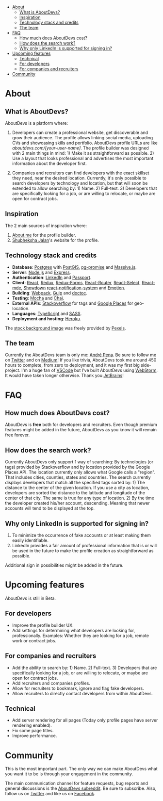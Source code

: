 <!-- START doctoc generated TOC please keep comment here to allow auto update -->
<!-- DON'T EDIT THIS SECTION, INSTEAD RE-RUN doctoc TO UPDATE -->


- [About](#about)
  - [What is AboutDevs?](#what-is-aboutdevs)
  - [Inspiration](#inspiration)
  - [Technology stack and credits](#technology-stack-and-credits)
  - [The team](#the-team)
- [FAQ](#faq)
  - [How much does AboutDevs cost?](#how-much-does-aboutdevs-cost)
  - [How does the search work?](#how-does-the-search-work)
  - [Why only LinkedIn is supported for signing in?](#why-only-linkedin-is-supported-for-signing-in)
- [Upcoming features](#upcoming-features)
  - [Technical](#technical)
  - [For developers](#for-developers)
  - [For companies and recruiters](#for-companies-and-recruiters)
- [Community](#community)

<!-- END doctoc generated TOC please keep comment here to allow auto update -->

# About

## What is AboutDevs?

AboutDevs is a platform where:

1. Developers can create a professional website, get discoverable and grow their audience. The profile allows linking social
media, uploading CVs and showcasing skills and portfolio. AboutDevs profile URLs are like *aboutdevs.com/[your-user-name]*.
The profile builder was designed with 2 main things in mind: 1) Make it as straightforward as possible. 2) Use a layout 
that looks professional and advertises the most important information about the developer first.

2. Companies and recruiters can find developers with the exact skillset they need, near the desired location. 
Currently, it's only possible to search developers by technology and location, but that will soon be extended to allow searching by: 1) Name. 2) Full-text. 3) Developers that are specifically 
looking for a job, or are willing to relocate, or maybe are open for contract jobs.  

## Inspiration

The 2 main sources of inspiration where:

1. [About.me](https://about.me/) for the profile builder.
2. [Shubheksha Jalan](https://www.shubheksha.com/)'s website for the profile.

## Technology stack and credits

- **Database**: [Postgres](https://www.postgresql.org) with [PostGIS](https://postgis.net/), [pg-promise](https://github.com/vitaly-t/pg-promise) and [Massive.js](https://github.com/dmfay/massive-js).
- **Server**: [Node.js](https://nodejs.org/en/) and [Express](https://nodejs.org/en/).
- **Authentication**: [LinkedIn](https://www.linkedin.com) and [Passport](http://www.passportjs.org/).
- **Client**: [React](https://reactjs.org/), [Redux](https://redux.js.org/), [Redux-Forms](https://redux-form.com),
 [React-Router](https://github.com/ReactTraining/react-router), [React-Select](https://github.com/JedWatson/react-select), 
 [React-mde](https://github.com/andrerpena/react-mde), [Showdown](https://github.com/showdownjs/showdown) 
 [react-notification-system](https://github.com/igorprado/react-notification-system) and [Emotion](https://github.com/emotion-js/emotion).
- **Building**: [Webpack](https://webpack.js.org/), [Gulp](https://gulpjs.com/) and [doctoc](https://github.com/thlorenz/doctoc).
- **Testing**: [Mocha](https://mochajs.org/) and [Chai](http://chaijs.com/). 
- **External APIs**: [Stackoverflow](https://api.stackexchange.com/docs) for tags and [Google Places](https://developers.google.com/places/) for geo-location.
- **Languages**: [TypeScript](https://www.typescriptlang.org/) and [SASS](http://sass-lang.com/).
- **Deployment and hosting**: [Heroku](https://www.heroku.com/).
  
The [stock background image](https://www.pexels.com/photo/adult-brainstorming-business-chair-515167/) was freely provided by [Pexels](https://www.pexels.com).


## The team

Currently the AboutDevs team is only me: [André Pena](https://aboutdevs.com/andrerpena). Be sure to follow me on [Twitter](https://twitter.com/andrerpena)
and on [Medium](https://medium.com/@andrerpena)! If you like trivia, AboutDevs took me around 450 hours to complete, from zero to deployment,
and it was my first big side-project. I'm a huge fan of [VSCode](https://code.visualstudio.com/) but I've built AboutDevs using [WebStorm](https://www.jetbrains.com/webstorm/).
It would have taken longer otherwise. Thank you [JetBrains](https://www.jetbrains.com/)!

# FAQ

## How much does AboutDevs cost?

AboutDevs is **free** both for developers and recruiters. Even though premium features might be added
in the future, AboutDevs as you know it will remain free forever.

## How does the search work?

Currently AboutDevs only support 1 way of searching: By technologies (or tags) provided by Stackoverflow and by location
provided by the Google Places API. The location currently only allows what Google calls a "region". That includes cities,
counties, states and countries. The search currently displays developers that match all the specified tags sorted by: 1)
The distance to the center of the given location. If you use a city as location, developers are sorted the distance to
the latitude and longitude of the center of that city. The same is true for any type of location. 2) By the time the 
developer created his/her account, descending. Meaning that newer accounts will tend to be displayed at the top.

## Why only LinkedIn is supported for signing in?

1. To minimize the occurrence of fake accounts or at least making them easily identifiable.
2. LinkedIn provides a fair amount of professional information that is or will be used in the future to make the profile
creation as straightforward as possible. 

Additional sign in possibilities might be added in the future.

# Upcoming features

AboutDevs is still in Beta.

## For developers

- Improve the profile builder UX.
- Add settings for determining what developers are looking for, professionally. Examples: Whether they are
looking for a job, remote work or contract jobs. 

## For companies and recruiters

- Add the ability to search by: 1) Name. 2) Full-text. 3) Developers that are specifically looking for a 
job, or are willing to relocate, or maybe are open for contract jobs.  
- Add recruiters and companies profiles.
- Allow for recruiters to bookmark, ignore and flag fake developers.
- Allow recruiters to directly contact developers from within AboutDevs.

## Technical

- Add server rendering for all pages (Today only profile pages have server rendering enabled).
- Fix some page titles.
- Improve performance.

# Community

This is the most important part. The only way we can make AboutDevs what you want it to be is through your engagement
in the community.

The main communication channel for feature requests, bug reports and general discussions is the [AboutDevs subreddit](https://www.reddit.com/r/AboutDevs/).
Be sure to subscribe. Also, follow us on [Twitter](https://twitter.com/aboutdevs) and like us on [Facebook](https://www.facebook.com/aboutdevs/).
